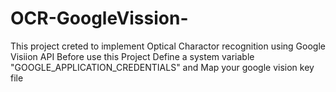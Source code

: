 # OCR-GoogleVission-
This project creted to implement Optical Charactor recognition using Google Visiion API
Before use this Project Define a system variable "GOOGLE_APPLICATION_CREDENTIALS" and Map your google vision key file
